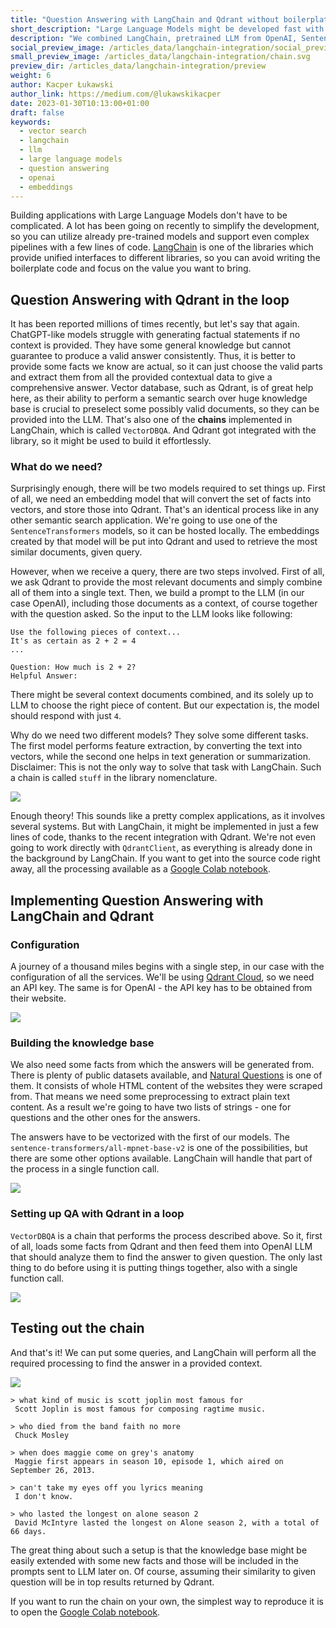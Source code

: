 ```yaml
---
title: "Question Answering with LangChain and Qdrant without boilerplate"
short_description: "Large Language Models might be developed fast with modern tool. Here is how!"
description: "We combined LangChain, pretrained LLM from OpenAI, SentenceTransformers and Qdrant to create a Q&A system with just a few lines of code."
social_preview_image: /articles_data/langchain-integration/social_preview.png
small_preview_image: /articles_data/langchain-integration/chain.svg
preview_dir: /articles_data/langchain-integration/preview
weight: 6
author: Kacper Łukawski
author_link: https://medium.com/@lukawskikacper
date: 2023-01-30T10:13:00+01:00
draft: false
keywords:
  - vector search
  - langchain
  - llm
  - large language models
  - question answering
  - openai
  - embeddings
---
```


Building applications with Large Language Models don't have to be complicated. A lot has been going on recently to simplify the development, 
so you can utilize already pre-trained models and support even complex pipelines with a few lines of code. [LangChain](https://langchain.readthedocs.io) 
is one of the libraries which provide unified interfaces to different libraries, so you can avoid writing the boilerplate code and focus
on the value you want to bring.

## Question Answering with Qdrant in the loop

It has been reported millions of times recently, but let's say that again. ChatGPT-like models struggle with generating factual statements if no context 
is provided. They have some general knowledge but cannot guarantee to produce a valid answer consistently. Thus, it is better to provide some facts we 
know are actual, so it can just choose the valid parts and extract them from all the provided contextual data to give a comprehensive answer. Vector database, 
such as Qdrant, is of great help here, as their ability to perform a semantic search over huge knowledge base is crucial to preselect some possibly valid 
documents, so they can be provided into the LLM. That's also one of the **chains** implemented in LangChain, which is called `VectorDBQA`. And Qdrant got 
integrated with the library, so it might be used to build it effortlessly.

### What do we need?

Surprisingly enough, there will be two models required to set things up. First of all, we need an embedding model that will convert the set of facts into
vectors, and store those into Qdrant. That's an identical process like in any other semantic search application. We're going to use one of the 
`SentenceTransformers` models, so it can be hosted locally. The embeddings created by that model will be put into Qdrant and used to retrieve the most 
similar documents, given query. 

However, when we receive a query, there are two steps involved. First of all, we ask Qdrant to provide the most relevant documents and simply combine all 
of them into a single text. Then, we build a prompt to the LLM (in our case OpenAI), including those documents as a context, of course together with the 
question asked. So the input to the LLM looks like following:

```text
Use the following pieces of context...
It's as certain as 2 + 2 = 4
...

Question: How much is 2 + 2?
Helpful Answer:
```

There might be several context documents combined, and its solely up to LLM to choose the right piece of content. But our expectation is, the model should 
respond with just `4`.

Why do we need two different models? They solve some different tasks. The first model performs feature extraction, by converting the text into vectors, while
the second one helps in text generation or summarization. Disclaimer: This is not the only way to solve that task with LangChain. Such a chain is called `stuff`
in the library nomenclature.

![](/articles_data/langchain-integration/flow-diagram.png)

Enough theory! This sounds like a pretty complex applications, as it involves several systems. But with LangChain, it might be implemented in just a few lines 
of code, thanks to the recent integration with Qdrant. We're not even going to work directly with `QdrantClient`, as everything is already done in the background
by LangChain. If you want to get into the source code right away, all the processing available as a 
[Google Colab notebook](https://colab.research.google.com/drive/19RxxkZdnq_YqBH5kBV10Rt0Rax-kminD?usp=sharing).

## Implementing Question Answering with LangChain and Qdrant

### Configuration

A journey of a thousand miles begins with a single step, in our case with the configuration of all the services. We'll be using [Qdrant Cloud](https://qdrant.tech),
so we need an API key. The same is for OpenAI - the API key has to be obtained from their website.

![](/articles_data/langchain-integration/code-configuration.png)

### Building the knowledge base

We also need some facts from which the answers will be generated from. There is plenty of public datasets available, and 
[Natural Questions](https://ai.google.com/research/NaturalQuestions/visualization) is one of them. It consists of whole HTML content of the websites they were
scraped from. That means we need some preprocessing to extract plain text content. As a result we're going to have two lists of strings - one for questions
and the other ones for the answers.

The answers have to be vectorized with the first of our models. The `sentence-transformers/all-mpnet-base-v2` is one of the possibilities, but there are some
other options available. LangChain will handle that part of the process in a single function call.

![](/articles_data/langchain-integration/code-qdrant.png)

### Setting up QA with Qdrant in a loop

`VectorDBQA` is a chain that performs the process described above. So it, first of all, loads some facts from Qdrant and then feed them into OpenAI LLM
that should analyze them to find the answer to given question. The only last thing to do before using it is putting things together, also with a single 
function call.

![](/articles_data/langchain-integration/code-vectordbqa.png)

## Testing out the chain

And that's it! We can put some queries, and LangChain will perform all the required processing to find the answer in a provided context.

![](/articles_data/langchain-integration/code-answering.png)

```text
> what kind of music is scott joplin most famous for
 Scott Joplin is most famous for composing ragtime music.

> who died from the band faith no more
 Chuck Mosley

> when does maggie come on grey's anatomy
 Maggie first appears in season 10, episode 1, which aired on September 26, 2013.

> can't take my eyes off you lyrics meaning
 I don't know.

> who lasted the longest on alone season 2
 David McIntyre lasted the longest on Alone season 2, with a total of 66 days.
```

The great thing about such a setup is that the knowledge base might be easily extended with some new facts and those will be included in the prompts
sent to LLM later on. Of course, assuming their similarity to given question will be in top results returned by Qdrant.

If you want to run the chain on your own, the simplest way to reproduce it is to open the 
[Google Colab notebook](https://colab.research.google.com/drive/19RxxkZdnq_YqBH5kBV10Rt0Rax-kminD?usp=sharing).
